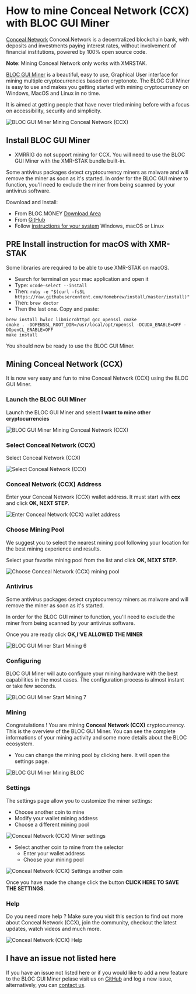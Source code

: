 # **How to mine Conceal Network (CCX) with BLOC GUI Miner**

[Conceal Network](https://conceal.network) Conceal.Network is a decentralized blockchain bank, with deposits and investments paying interest rates, without involvement of financial institutions, powered by 100% open source code.

**Note**: Mining Conceal Network only works with XMRSTAK.

[BLOC GUI Miner](https://github.com/furiousteam/BLOC-GUI-Miner) is a beautiful, easy to use, Graphical User interface for mining multiple cryptocurrencies based on cryptonote. The BLOC GUI Miner is easy to use and makes you getting started with mining cryptocurrency on Windows, MacOS and Linux in no time.

It is aimed at getting people that have never tried mining before with a focus on accessibility, security and simplicity.

![BLOC GUI Miner Mining Conceal Network (CCX)](images/BLOC-GUI-MINER/BLOC-GUI-Miner-v1.1.2-mining-CCX.jpg)

## **Install BLOC GUI Miner**

- XMRRIG do not support mining for CCX. You will need to use the BLOC GUI Miner with the XMR-STAK bundle built-in.

Some antivirus packages detect cryptocurrency miners as malware and will remove the miner as soon as it's started. In order for the BLOC GUI miner to function, you'll need to exclude the miner from being scanned by your antivirus software.

Download and Install:

- From BLOC.MONEY [Download Area](https://bloc.money/download)
- From [GitHub](https://github.com/furiousteam/GUI-miner/releases/latest)
- Follow [instructions for your system](../mining/BLOC-GUI-Miner.md) Windows, macOS or Linux 

## **PRE Install instruction for macOS with XMR-STAK**

Some libraries are required to be able to use XMR-STAK on macOS.

- Search for terminal on your mac application and open it
- Type: ```xcode-select --install```
- Then: ```ruby -e "$(curl -fsSL https://raw.githubusercontent.com/Homebrew/install/master/install)"```
- Then: ```brew doctor```
- Then the last one. Copy and paste:

```
brew install hwloc libmicrohttpd gcc openssl cmake
cmake . -DOPENSSL_ROOT_DIR=/usr/local/opt/openssl -DCUDA_ENABLE=OFF -DOpenCL_ENABLE=OFF
make install
```
You should now be ready to use the BLOC GUI Miner.

## **Mining Conceal Network (CCX)**

It is now very easy and fun to mine Conceal Network (CCX) using the BLOC GUI Miner.

### **Launch the BLOC GUI Miner**

Launch the BLOC GUI Miner and select **I want to mine other cryptocurrencies**

![BLOC GUI Miner Mining Conceal Network (CCX)](images/BLOC-GUI-MINER/BLOC-GUI-Miner-v0.0.3-miner-setup.png)

### **Select Conceal Network (CCX)**

Select Conceal Network (CCX)

![Select Conceal Network (CCX)](images/BLOC-GUI-MINER/XMR-STAK.png)

### **Conceal Network (CCX) Address**

Enter your Conceal Network (CCX) wallet address. It must start with **ccx** and click **OK, NEXT STEP**.

![Enter Conceal Network (CCX) wallet address](images/BLOC-GUI-MINER/ccx-address.png)

### **Choose Mining Pool**

We suggest you to select the nearest mining pool following your location for the best mining experience and results.

Select your favorite mining pool from the list and click **OK, NEXT STEP**.

![Choose Conceal Network (CCX) mining pool](images/BLOC-GUI-MINER/ccx-pool.png)

### **Antivirus**

Some antivirus packages detect cryptocurrency miners as malware and will remove the miner as soon as it's started.

In order for the BLOC GUI miner to function, you'll need to exclude the miner from being scanned by your antivirus software.

Once you are ready click **OK,I'VE ALLOWED THE MINER**

![BLOC GUI Miner Start Mining 6](images/BLOC-GUI-MINER/BLOC-GUI-Miner-v0.0.3-antivirus.png)

### **Configuring**

BLOC GUI Miner will auto configure your mining hardware with the best capabilities in the most cases. The configuration process is almost instant or take few seconds.

![BLOC GUI Miner Start Mining 7](images/BLOC-GUI-MINER/BLOC-GUI-Miner-v0.0.3-ready.png)

### **Mining**

Congratulations ! You are mining **Conceal Network (CCX)** cryptocurrency. This is the overview of the BLOC GUI Miner. You can see the complete informations of your mining activity and some more details about the BLOC ecosystem.

- You can change the mining pool by clicking here. It will open the settings page.

![BLOC GUI Miner Mining BLOC](images/BLOC-GUI-MINER/14-MINING-CCX.png)

### **Settings** <a name="Conceal Network (CCX)-settings"></a>

The settings page allow you to customize the miner settings:

- Choose another coin to mine
- Modify your wallet mining address
- Choose a different mining pool

![Conceal Network (CCX) Miner settings](images/BLOC-GUI-MINER/ccx-settings.png)

- Select another coin to mine from the selector
    * Enter your wallet address
    * Choose your mining pool

![Conceal Network (CCX) Settings another coin](images/BLOC-GUI-MINER/ccx-settings2.png)

Once you have made the change click the button **CLICK HERE TO SAVE THE SETTINGS**.

### **Help**

Do you need more help ? Make sure you visit this section to find out more about Conceal Network (CCX), join the community, checkout the latest updates, watch videos and much more.

![Conceal Network (CCX) Help](images/BLOC-GUI-MINER/ccx-help.png)

## **I have an issue not listed here**

If you have an issue not listed here or if you would like to add a new feature to the BLOC GUI Miner pelase visit us on [GitHub](https://github.com/furiousteam/GUI-miner) and log a new issue, alternatively, you can [contact us](../about/Community.md).